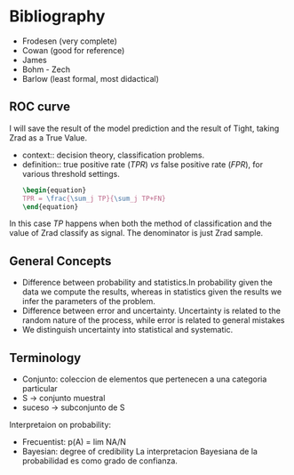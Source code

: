 # Bibliography
* Frodesen (very complete)
* Cowan (good for reference)
* James
* Bohm - Zech
* Barlow (least formal, most didactical)

## ROC curve

I will save the result of the model prediction and the result of Tight,
taking Zrad as a True Value.

* context:: decision theory, classification problems.
* definition:: true positive rate ($TPR$) $vs$ false positive rate ($FPR$), for various threshold settings.
    ```latex
    \begin{equation}
    TPR = \frac{\sum_j TP}{\sum_j TP+FN}
    \end{equation}
    ``` 

In this case $TP$ happens when both the method of classification and the value of Zrad classify as signal.
The denominator is just Zrad sample.


## General Concepts
* Difference between probability and statistics.In probability given the data we compute the results, whereas in statistics given the results we infer the parameters of the problem.
* Difference between error and uncertainty. Uncertainty is related to the random nature of the process, while error is related to general mistakes
* We distinguish uncertainty into statistical and systematic.

## Terminology
* Conjunto: coleccion de elementos que pertenecen a una categoria particular
* S -> conjunto muestral
* suceso -> subconjunto de S

Interpretaion on probability:
* Frecuentist: p(A) = lim NA/N
* Bayesian: degree of credibility
La interpretacion Bayesiana de la probabilidad es como grado de confianza.


